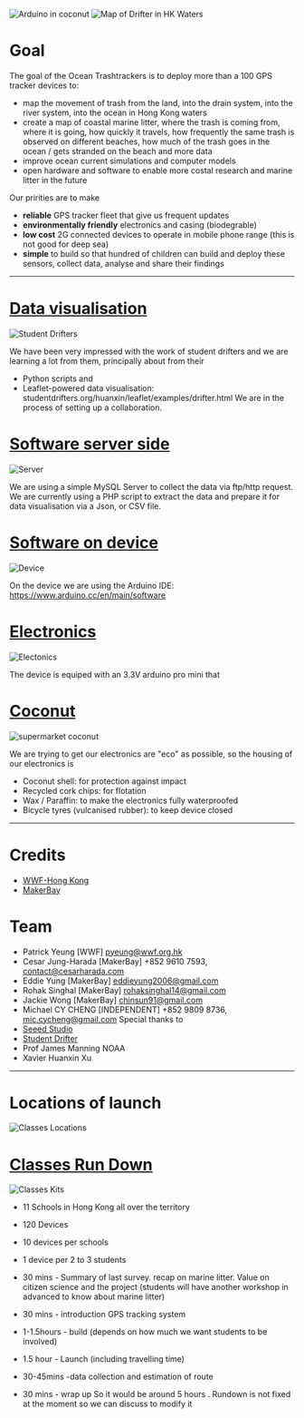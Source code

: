 ![Arduino in coconut](https://c1.staticflickr.com/3/2940/32739309070_780d739c2a_z.jpg)
![Map of Drifter in HK Waters](https://c2.staticflickr.com/4/3695/32739310090_6fef4b8bc1_z.jpg)

# Goal
The goal of the Ocean Trashtrackers is to deploy more than a 100 GPS tracker devices to: 
- map the movement of trash from the land, into the drain system, into the river system, into the ocean in Hong Kong waters
- create a map of coastal marine litter, where the trash is coming from, where it is going, how quickly it travels, how frequently the same trash is observed on different beaches, how much of the trash goes in the ocean / gets stranded on the beach and more data 
- improve ocean current simulations and computer models
- open hardware and software to enable more costal research and marine litter in the future

Our pririties are to make
- <b>reliable</b> GPS tracker fleet that give us frequent updates
- <b>environmentally friendly</b> electronics and casing (biodegrable)
- <b>low cost</b> 2G connected devices to operate in mobile phone range (this is not good for deep sea)
- <b>simple</b> to build so that hundred of children can build and deploy these sensors, collect data, analyse and share their findings

<hr>

# [Data visualisation](https://github.com/MakerBay/Trashtracker/tree/master/Dataviz)
![Student Drifters](https://c1.staticflickr.com/3/2937/33684581620_3e84727a2c_z.jpg)

We have been very impressed with the work of student drifters and we are learning a lot from them, principally about from their 
- Python scripts and
- Leaflet-powered data visualisation: studentdrifters.org/huanxin/leaflet/examples/drifter.html
We are  in the process of setting up a collaboration.

# [Software server side](https://github.com/MakerBay/Trashtracker/tree/master/Server)
![Server](https://c1.staticflickr.com/3/2922/33257374233_097e389557_z.jpg)

We are using a simple MySQL Server to collect the data via ftp/http request.
We are currently using a PHP script to extract the data and prepare it for data visualisation via a Json, or CSV file. 

# [Software on device](https://github.com/MakerBay/Trashtracker/tree/master/Tracker)
![Device](https://c1.staticflickr.com/3/2909/33257361673_d1350ff440_z.jpg)

On the device we are using the Arduino IDE: https://www.arduino.cc/en/main/software

# [Electronics](https://github.com/MakerBay/Trashtracker/tree/master/Electronics)
![Electonics](https://c1.staticflickr.com/3/2911/33684464920_3e7cd0a56f_z.jpg)

The device is equiped with an 3.3V arduino pro mini that

# [Coconut](https://github.com/MakerBay/Trashtracker/tree/master/Coconut)
![supermarket coconut](https://c1.staticflickr.com/1/743/32590198664_fbb815bce5_z.jpg)

We are trying to get our electronics are "eco" as possible, so the housing of our electronics is
- Coconut shell: for protection against impact
- Recycled cork chips: for flotation
- Wax / Paraffin: to make the electronics fully waterproofed
- Bicycle tyres (vulcanised rubber): to keep device closed

<hr>

# Credits
- [WWF-Hong Kong](https://wwf.org.hk)
- [MakerBay](https://www.makerbay.org)

# Team
- Patrick Yeung [WWF] pyeung@wwf.org.hk
- Cesar Jung-Harada [MakerBay] +852 9610 7593, contact@cesarharada.com
- Eddie Yung [MakerBay] eddieyung2006@gmail.com
- Rohak Singhal [MakerBay] rohaksinghal14@gmail.com
- Jackie Wong [MakerBay] chinsun91@gmail.com
- Michael CY CHENG [INDEPENDENT] +852 9809 8736, mic.cycheng@gmail.com
Special thanks to 
- [Seeed Studio](https://www.seeedstudio.com)
- [Student Drifter](studentdrifters.org)
- Prof James Manning NOAA
- Xavier Huanxin Xu

<hr>

# Locations of launch
![Classes Locations](https://c2.staticflickr.com/4/3945/34068780145_6b6453739d_z.jpg)


# [Classes Run Down](https://github.com/MakerBay/Trashtracker/tree/master/Classes)
![Classes Kits](https://c2.staticflickr.com/4/3763/33049914560_2f45c87649_z.jpg)

- 11 Schools in Hong Kong all over the territory
- 120 Devices
- 10 devices per schools
- 1 device per 2 to 3 students

- 30 mins - Summary of last survey. recap on marine litter. Value on citizen science and the project (students will have another workshop in advanced to know about marine litter)
- 30 mins - introduction GPS tracking system
- 1-1.5hours - build (depends on how much we want students to be involved)
- 1.5 hour - Launch (including travelling time)
- 30-45mins -data collection and estimation of route
- 30 mins - wrap up So it would be around 5 hours . Rundown is not fixed at the moment so we can discuss to modify it
